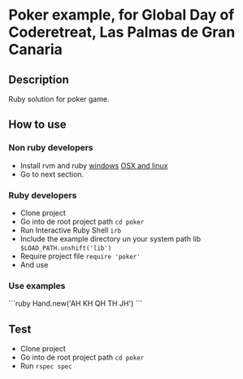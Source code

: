 # Poker example, for Global Day of Coderetreat, Las Palmas de Gran Canaria
## Description
Ruby solution for poker game.
## How to use
### Non ruby developers
* Install rvm and ruby
[windows](http://blog.developwithpassion.com/2012/03/30/installing-rvm-with-cygwin-on-windows/)
[OSX and linux](https://rvm.io/rvm/install)
* Go to next section.
### Ruby developers
* Clone project
* Go into de root project path `cd poker`
* Run Interactive Ruby Shell `irb`
* Include the example directory un your system path lib `$LOAD_PATH.unshift('lib')`
* Require project file `require 'poker'`
* And use
### Use examples
´´´ruby
Hand.new('AH KH QH TH JH')
´´´

## Test
* Clone project
* Go into de root project path `cd poker`
* Run `rspec spec`
